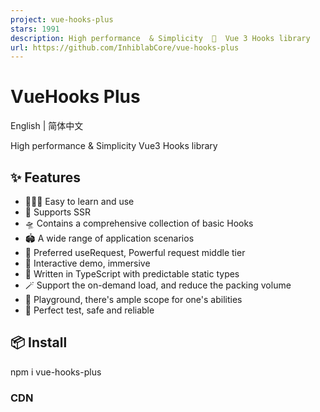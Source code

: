 ```yaml
---
project: vue-hooks-plus
stars: 1991
description: High performance  & Simplicity  🧲  Vue 3 Hooks library
url: https://github.com/InhiblabCore/vue-hooks-plus
---
```


VueHooks Plus
=============

English | 简体中文

High performance & Simplicity Vue3 Hooks library

✨ Features
----------

-   🏄🏼‍♂️ Easy to learn and use
-   🔋 Supports SSR
-   🛸 Contains a comprehensive collection of basic Hooks
-   🏟️ A wide range of application scenarios
-   🦾 Preferred useRequest, Powerful request middle tier
-   🎪 Interactive demo, immersive
-   🎯 Written in TypeScript with predictable static types
-   🪄 Support the on-demand load, and reduce the packing volume
-   🤺 Playground, there's ample scope for one's abilities
-   🔐 Perfect test, safe and reliable

📦 Install
----------

npm i vue-hooks-plus

### CDN

<script src\="https://cdn.jsdelivr.net/npm/vue-hooks-plus/dist/js/index.iife.js"\></script\>

It will be exposed to global as `VueHooks_Plus`

🤹‍♀️ Usage
-----------

import { useRequest } from 'vue-hooks-plus'

Introduced on demand

import useRequest from 'vue-hooks-plus/es/useRequest'

Auto Import

Vite  

import AutoImport from 'unplugin-auto-import/vite'
import { VueHooksPlusResolver } from '@vue-hooks-plus/resolvers'

export const AutoImportDeps \= () \=>
  AutoImport({
    imports: \['vue', 'vue-router'\],
    include: \[/\\.\[tj\]sx?$/, /\\.vue$/, /\\.vue\\?vue/, /\\.md$/\],
    dts: 'src/auto-imports.d.ts',
    resolvers: \[VueHooksPlusResolver()\],
  })

  

Webpack  

const { VueHooksPlusResolver } \= require('@vue-hooks-plus/resolvers')
module.exports \= {
  /\* ... \*/
  plugins: \[
    require('unplugin-auto-import/webpack')({
      imports: \['vue', 'vue-router'\],
      include: \[/\\.\[tj\]sx?$/, /\\.vue$/, /\\.vue\\?vue/, /\\.md$/\],
      dts: 'src/auto-imports.d.ts',
      resolvers: \[VueHooksPlusResolver()\],
    }),
  \],
}

  

For other supported tools, please see unplugin-auto-import

### Globalization Documentations

-   English Documentations
-   中文文档

### Example

-   Vue Admin Novel
-   Nuxt 3
-   Vite + Vue 3
-   Webpack + Vue 3

🤩 Awesome
----------

### Template

-   Ray Template

🪴 Project Activity
-------------------

### Contributing

Welcome to join us! You can check out the Contributing Guide to learn how to get started.

### Contributors

Thanks for all their contributions 🐝 !

🌸 Thanks
---------

This project is heavily inspired by the following awesome projects.

-   ahooks
-   @koale/useworker

📄 License
----------

MIT License © 2022-PRESENT YongGit
